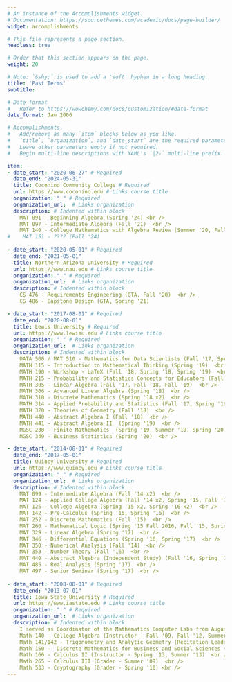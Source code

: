 ```yaml
---
# An instance of the Accomplishments widget.
# Documentation: https://sourcethemes.com/academic/docs/page-builder/
widget: accomplishments

# This file represents a page section.
headless: true

# Order that this section appears on the page.
weight: 20

# Note: `&shy;` is used to add a 'soft' hyphen in a long heading.
title: 'Past Terms'
subtitle:

# Date format
#   Refer to https://wowchemy.com/docs/customization/#date-format
date_format: Jan 2006

# Accomplishments.
#   Add/remove as many `item` blocks below as you like.
#   `title`, `organization`, and `date_start` are the required parameters.
#   Leave other parameters empty if not required.
#   Begin multi-line descriptions with YAML's `|2-` multi-line prefix.

item:
- date_start: "2020-06-27" # Required
  date_end: "2024-05-31"
  title: Coconino Community College # Required
  url: https://www.coconino.edu # Links course title
  organization: " " # Required
  organization_url:  # Links organization
  description: # Indented within block
    MAT 091 - Beginning Algebra (Spring '24) <br />
    MAT 097 - Intermediate Algebra (Fall '21)  <br />
    MAT 140 - College Mathematics with Algebra Review (Summer '20, Fall '20, Spring '21, Summer '21, Summer '22, Summer '23)
#    MAT 151 - ???? (Fall '24)  
  
- date_start: "2020-05-01" # Required
  date_end: "2021-05-01"
  title: Northern Arizona University # Required
  url: https://www.nau.edu # Links course title
  organization: " " # Required
  organization_url:  # Links organization
  description: # Indented within block
    CS 476 - Requirements Engineering (GTA, Fall '20)  <br />
    CS 486 - Capstone Design (GTA, Spring '21)  

- date_start: "2017-08-01" # Required
  date_end: "2020-08-01"
  title: Lewis University # Required
  url: https://www.lewisu.edu # Links course title
  organization: " " # Required
  organization_url:  # Links organization
  description: # Indented within block
    DATA 500 / MAT 510 - Mathematics for Data Scientists (Fall '17, Spring '19, Spring '21)  <br />
    MATH 115 - Introduction to Mathematical Thinking (Spring '19)  <br />
    MATH 190 - Workshop - LaTeX (Fall '18, Spring '18, Spring '19)  <br />
    MATH 215 - Probability and Statistics Concepts for Educators (Fall '18, Spring '19, Fall '19)  <br />
    MATH 305 - Linear Algebra (Fall '17, Fall '18, Fall '19)  <br />
    MATH 306 - Advanced Linear Algebra (Spring '18)  <br /> 
    MATH 310 - Discrete Mathematics (Spring '18 x2)  <br />
    MATH 314 - Applied Probability and Statistics (Fall '17, Spring '18)  <br /> 
    MATH 320 - Theories of Geometry (Fall '18)  <br />
    MATH 440 - Abstract Algebra I (Fall '18)  <br />
    MATH 441 - Abstract Algebra II  (Spring '19)  <br />
    MGSC 230 - Finite Mathematics  (Spring '19, Summer '19, Spring '20, Summer '20)  <br />
    MGSC 349 - Business Statistics (Spring '20)  <br />

- date_start: "2014-08-01" # Required
  date_end: "2017-05-01"
  title: Quincy University # Required
  url: https://www.quincy.edu # Links course title
  organization: " " # Required
  organization_url:  # Links organization
  description: # Indented within block
    MAT 099 - Intermediate Algebra (Fall '14 x2)  <br />
    MAT 124 - Applied College Algebra (Fall '14 x2, Spring '15, Fall '15 x2, Fall '16 x2)  <br />
    MAT 125 - College Algebra (Spring '15 x2, Spring '16 x2)  <br />
    MAT 142 - Pre-Calculus (Spring '15, Spring '16)  <br />
    MAT 252 - Discrete Mathematics (Fall '15)  <br />
    MAT 260 - Mathematical Logic (Spring '15 Fall 2016, Fall '15, Spring '15)  <br />
    MAT 329 - Linear Algebra (Spring '17)  <br />
    MAT 346 - Differential Equations (Spring '16, Spring '17)  <br />
    MAT 350 - Numerical Analysis (Fall '14)  <br />
    MAT 353 - Number Theory (Fall '16)  <br />
    MAT 440 - Abstract Algebra (Independent Study) (Fall '16, Spring '16)  <br />
    MAT 485 - Real Analysis (Spring '17)  <br />
    MAT 497 - Senior Seminar (Spring '17)  <br />
  
- date_start: "2008-08-01" # Required
  date_end: "2013-07-01"
  title: Iowa State University # Required
  url: https://www.iastate.edu # Links course title
  organization: " " # Required
  organization_url:  # Links organization
  description: # Indented within block
    I served as Coordinator of the Mathematics Computer Labs from August '10 through May '12.  <br/>
    Math 140 - College Algebra (Instructor - Fall '09, Fall '12, Summer '12)  <br />
    Math 141/142 - Trigonometry and Analytic Geometry (Recitation Leader - Spring '09)  <br />
    Math 150 -  Discrete Mathematics for Business and Social Sciences (Recitation Leader - Fall '08)  <br />
    Math 166 - Calculus II (Instructor - Spring '13, Summer '13)  <br />
    Math 265 - Calculus III (Grader - Summer '09)  <br />
    Math 533 - Cryptography (Grader - Spring '10) <br />
---
```


 